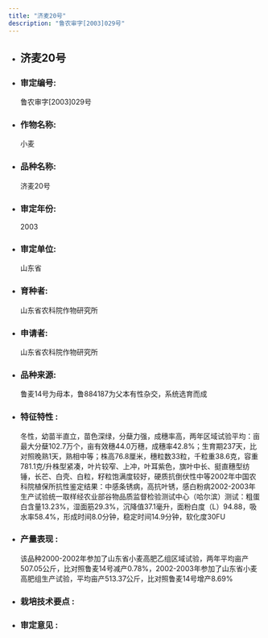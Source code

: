```yaml
---
title: "济麦20号"
description: "鲁农审字[2003]029号"
---
```

* ## 济麦20号
* ###  审定编号:  
   鲁农审字[2003]029号

*  ### 作物名称:  
   小麦

*   ###  品种名称: 
    济麦20号

*   ### 审定年份: 
    2003

*   ### 审定单位:  
    山东省

*   ### 育种者:  
    山东省农科院作物研究所

*   ### 申请者:  
    山东省农科院作物研究所

*   ### 品种来源:  
    鲁麦14号为母本，鲁884187为父本有性杂交，系统选育而成

*   ### 特征特性 : 
    冬性，幼苗半直立，苗色深绿，分蘖力强，成穗率高，两年区域试验平均：亩最大分蘖102.7万个，亩有效穗44.0万穗，成穗率42.8%；生育期237天，比对照晚熟1天，熟相中等；株高76.8厘米，穗粒数33粒，千粒重38.6克，容重781.1克/升株型紧凑，叶片较窄、上冲，叶耳紫色，旗叶中长、挺直穗型纺锤，长芒、白壳、白粒，籽粒饱满度较好，硬质抗倒伏性中等2002年中国农科院植保所抗性鉴定结果：中感条锈病，高抗叶锈，感白粉病2002-2003年生产试验统一取样经农业部谷物品质监督检验测试中心（哈尔滨）测试：粗蛋白含量13.23%，湿面筋29.3%，沉降值37.1毫升，面粉白度（L）94.88，吸水率58.4%，形成时间8.0分钟，稳定时间14.9分钟，软化度30FU

*   ### 产量表现 : 
    该品种2000-2002年参加了山东省小麦高肥乙组区域试验，两年平均亩产507.05公斤，比对照鲁麦14号减产0.78%，2002-2003年参加了山东省小麦高肥组生产试验，平均亩产513.37公斤，比对照鲁麦14号增产8.69%

*   ### 栽培技术要点 : 
    

*   ### 审定意见 : 
    
